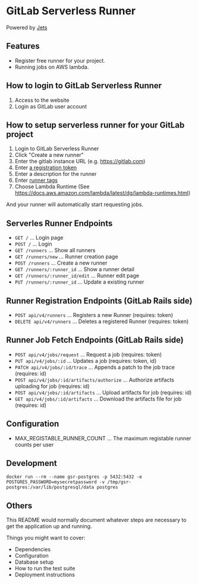 # GitLab Serverless Runner

Powered by [Jets](https://github.com/tongueroo/jets)

## Features

- Register free runner for your project.
- Running jobs on AWS lambda.

## How to login to GitLab Serverless Runner

1. Access to the website
1. Login as GitLab user account

## How to setup serverless runner for your GitLab project

1. Login to GitLab Serverless Runner
1. Click "Create a new runner"
1. Enter the gitlab instance URL (e.g. https://gitlab.com)
1. Enter [a registration token](https://docs.gitlab.com/ee/ci/runners/#registering-a-specific-runner-with-a-project-registration-token)
1. Enter a description for the runner
1. Enter [runner tags](https://docs.gitlab.com/ee/ci/runners/#using-tags)
1. Choose Lambda Runtime (See https://docs.aws.amazon.com/lambda/latest/dg/lambda-runtimes.html)

And your runner will automatically start requesting jobs.

## Serverles Runner Endpoints

- `GET /` ... Login page
- `POST /` ... Login
- `GET /runners` ... Show all runners
- `GET /runners/new` ... Runner creation page
- `POST /runners` ... Create a new runner
- `GET /runners/:runner_id` ... Show a runner detail
- `GET /runners/:runner_id/edit` ... Runner edit page
- `PUT /runners/:runner_id` ... Update a existing runner

## Runner Registration Endpoints (GitLab Rails side)

- `POST api/v4/runners` ... Registers a new Runner (requires: token)
- `DELETE api/v4/runners` ... Deletes a registered Runner (requires: token)

## Runner Job Fetch Endpoints (GitLab Rails side)

- `POST api/v4/jobs/request` ... Request a job (requires: token)
- `PUT api/v4/jobs/:id` ... Updates a job (requires: token, id)
- `PATCH api/v4/jobs/:id/trace` ... Appends a patch to the job trace (requires: id)
- `POST api/v4/jobs/:id/artifacts/authorize` ... Authorize artifacts uploading for job (requires: id)
- `POST api/v4/jobs/:id/artifacts` ... Upload artifacts for job (requires: id)
- `GET api/v4/jobs/:id/artifacts` ... Download the artifacts file for job (requires: id)

## Configuration

- MAX_REGISTABLE_RUNNER_COUNT ... The maximum registable runner counts per user

## Development

`docker run --rm --name gsr-postgres -p 5432:5432 -e POSTGRES_PASSWORD=mysecretpassword -v /tmp/gsr-postgres:/var/lib/postgresql/data postgres`

## Others

This README would normally document whatever steps are necessary to get the application up and running.

Things you might want to cover:

* Dependencies
* Configuration
* Database setup
* How to run the test suite
* Deployment instructions
